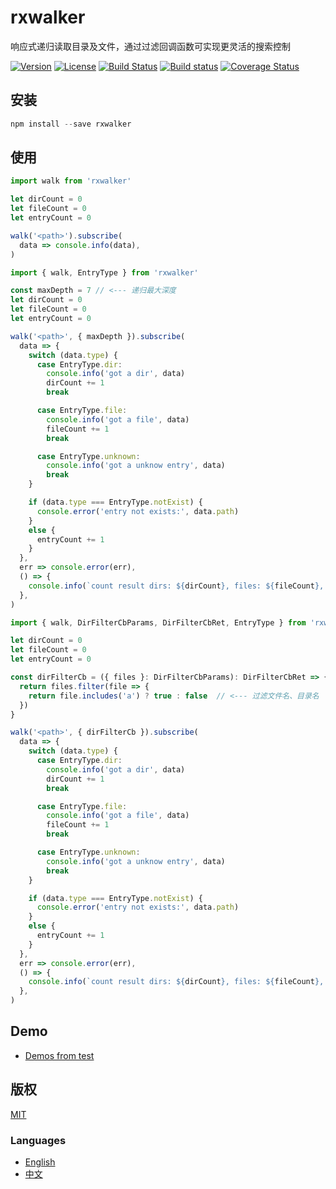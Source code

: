 # rxwalker
响应式递归读取目录及文件，通过过滤回调函数可实现更灵活的搜索控制

[![Version](https://img.shields.io/npm/v/rxwalker.svg)](https://www.npmjs.com/package/rxwalker)
[![License](https://img.shields.io/badge/license-MIT-blue.svg)](https://opensource.org/licenses/MIT)
[![Build Status](https://travis-ci.org/waitingsong/node-rxwalker.svg?branch=master)](https://travis-ci.org/waitingsong/node-rxwalker)
[![Build status](https://ci.appveyor.com/api/projects/status/jt1a2bo4jk6b9728/branch/master?svg=true)](https://ci.appveyor.com/project/waitingsong/node-rxwalker/branch/master)
[![Coverage Status](https://coveralls.io/repos/github/waitingsong/node-rxwalker/badge.svg?branch=master)](https://coveralls.io/github/waitingsong/node-rxwalker?branch=master)


## 安装
```powershell
npm install --save rxwalker
```

## 使用
```ts
import walk from 'rxwalker'

let dirCount = 0
let fileCount = 0
let entryCount = 0

walk('<path>').subscribe(
  data => console.info(data),
)
```

```ts
import { walk, EntryType } from 'rxwalker'

const maxDepth = 7 // <--- 递归最大深度
let dirCount = 0
let fileCount = 0
let entryCount = 0

walk('<path>', { maxDepth }).subscribe(
  data => {
    switch (data.type) {
      case EntryType.dir:
        console.info('got a dir', data)
        dirCount += 1
        break

      case EntryType.file:
        console.info('got a file', data)
        fileCount += 1
        break

      case EntryType.unknown:
        console.info('got a unknow entry', data)
        break
    }

    if (data.type === EntryType.notExist) {
      console.error('entry not exists:', data.path)
    }
    else {
      entryCount += 1
    }
  },
  err => console.error(err),
  () => {
    console.info(`count result dirs: ${dirCount}, files: ${fileCount}, entries: ${entryCount}`)
  },
)
```


```ts
import { walk, DirFilterCbParams, DirFilterCbRet, EntryType } from 'rxwalker'

let dirCount = 0
let fileCount = 0
let entryCount = 0

const dirFilterCb = ({ files }: DirFilterCbParams): DirFilterCbRet => {
  return files.filter(file => {
    return file.includes('a') ? true : false  // <--- 过滤文件名、目录名
  })
}

walk('<path>', { dirFilterCb }).subscribe(
  data => {
    switch (data.type) {
      case EntryType.dir:
        console.info('got a dir', data)
        dirCount += 1
        break

      case EntryType.file:
        console.info('got a file', data)
        fileCount += 1
        break

      case EntryType.unknown:
        console.info('got a unknow entry', data)
        break
    }

    if (data.type === EntryType.notExist) {
      console.error('entry not exists:', data.path)
    }
    else {
      entryCount += 1
    }
  },
  err => console.error(err),
  () => {
    console.info(`count result dirs: ${dirCount}, files: ${fileCount}, entries: ${entryCount}`)
  },
)
```


## Demo
- [Demos from test](https://github.com/waitingsong/node-rxwalker/blob/master/test/20_index.test.ts)



## 版权
[MIT](LICENSE)


### Languages
- [English](README.md)
- [中文](README.zh-CN.md)
